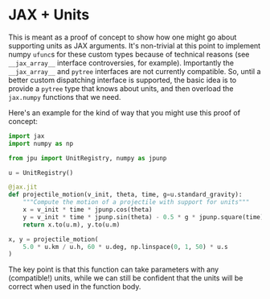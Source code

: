 # JAX + Units

This is meant as a proof of concept to show how one might go about supporting
units as JAX arguments. It's non-trivial at this point to implement numpy
`ufunc`s for these custom types because of technical reasons (see
`__jax_array__` interface controversies, for example). Importantly the
`__jax_array__` and `pytree` interfaces are not currently compatible. So, until
a better custom dispatching interface is supported, the basic idea is to provide
a `pytree` type that knows about units, and then overload the `jax.numpy`
functions that we need.

Here's an example for the kind of way that you might use this proof of concept:

```python
import jax
import numpy as np

from jpu import UnitRegistry, numpy as jpunp

u = UnitRegistry()

@jax.jit
def projectile_motion(v_init, theta, time, g=u.standard_gravity):
    """Compute the motion of a projectile with support for units"""
    x = v_init * time * jpunp.cos(theta)
    y = v_init * time * jpunp.sin(theta) - 0.5 * g * jpunp.square(time)
    return x.to(u.m), y.to(u.m)

x, y = projectile_motion(
    5.0 * u.km / u.h, 60 * u.deg, np.linspace(0, 1, 50) * u.s
)
```

The key point is that this function can take parameters with any (compatible!)
units, while we can still be confident that the units will be correct when used
in the function body.
